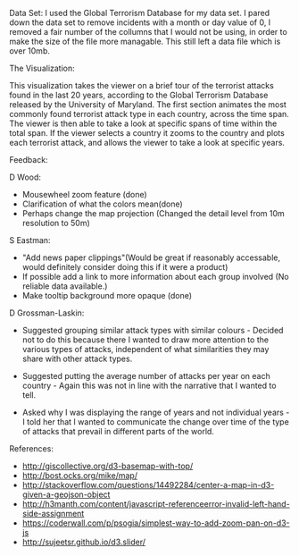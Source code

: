 
Data Set:
I used the Global Terrorism Database for my data set. I pared down the data set to remove incidents with a month or day value of 0,
I removed a fair number of the collumns that I would not be using, in order to make the size of the file more managable. This still left a data file which is over 10mb. 

The Visualization:

This visualization takes the viewer on a brief tour of the terrorist attacks found in the last 20 years, according to the Global Terrorism Database released by the University of Maryland. The first section animates the most commonly found terrorist attack type in each country, across the time span. The viewer is then able to take a look at specific spans of time within the total span. If the viewer selects a country it zooms to the country and plots each terrorist attack, and allows the viewer to take a look at specific years.

Feedback:

D Wood:

* Mousewheel zoom feature (done)
* Clarification of what the colors mean(done)
* Perhaps change the map projection (Changed the detail level from 10m resolution to 50m)

S Eastman:

* "Add news paper clippings"(Would be great if reasonably accessable, would definitely consider doing this if it were a product)
* If possible add a link to more information about each group involved (No reliable data available.)
* Make tooltip background more opaque (done)

D Grossman-Laskin:

* Suggested grouping similar attack types with similar colours - Decided not to do this because there I wanted to draw more attention to the various types of attacks, independent of what similarities they may share with other attack types.

* Suggested putting the average number of attacks per year on each country - Again this was not in line with the narrative that I wanted to tell.

* Asked why I was displaying the range of years and not individual years - I told her that I wanted to communicate the change over time of the type of attacks that prevail in different parts of the world.




References:
* http://giscollective.org/d3-basemap-with-top/
* http://bost.ocks.org/mike/map/
* http://stackoverflow.com/questions/14492284/center-a-map-in-d3-given-a-geojson-object
* http://h3manth.com/content/javascript-referenceerror-invalid-left-hand-side-assignment
* https://coderwall.com/p/psogia/simplest-way-to-add-zoom-pan-on-d3-js
* http://sujeetsr.github.io/d3.slider/

